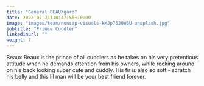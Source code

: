 ```yaml
---
title: "General BEAUXgard"
date: 2022-07-21T10:47:58+10:00
image: "images/team/nonsap-visuals-kMJp7620W6U-unsplash.jpg"
jobtitle: "Prince Cuddler"
linkedinurl: ""
weight: 7
---
```


Beaux Beaux is the prince of all cuddlers as he takes on his very pretentious attitude when he demands attention from his owners, while rocking around on his back looking super cute and cuddly. His fir is also so soft - scratch his belly and this lil man will be your best friend forever.
